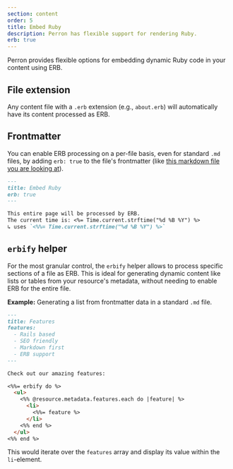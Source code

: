 ```yaml
---
section: content
order: 5
title: Embed Ruby
description: Perron has flexible support for rendering Ruby.
erb: true
---
```


Perron provides flexible options for embedding dynamic Ruby code in your content using ERB.


## File extension

Any content file with a `.erb` extension (e.g., `about.erb`) will automatically have its content processed as ERB.


## Frontmatter

You can enable ERB processing on a per-file basis, even for standard `.md` files, by adding `erb: true` to the file's frontmatter (like [this markdown file you are looking at](<%= edit_on_github_url(@resource) %>)).
```markdown
---
title: Embed Ruby
erb: true
---

This entire page will be processed by ERB.
The current time is: <%= Time.current.strftime("%d %B %Y") %>
↳ uses `<%%= Time.current.strftime("%d %B %Y") %>`
```


## `erbify` helper

For the most granular control, the `erbify` helper allows to process specific sections of a file as ERB. This is ideal for generating dynamic content like lists or tables from your resource's metadata, without needing to enable ERB for the entire file.

**Example:** Generating a list from frontmatter data in a standard `.md` file.
```markdown
---
title: Features
features:
  - Rails based
  - SEO friendly
  - Markdown first
  - ERB support
---

Check out our amazing features:

<%%= erbify do %>
  <ul>
    <%% @resource.metadata.features.each do |feature| %>
      <li>
        <%%= feature %>
      </li>
    <%% end %>
  </ul>
<%% end %>
```

This would iterate over the `features` array and display its value within the `li`-element.
